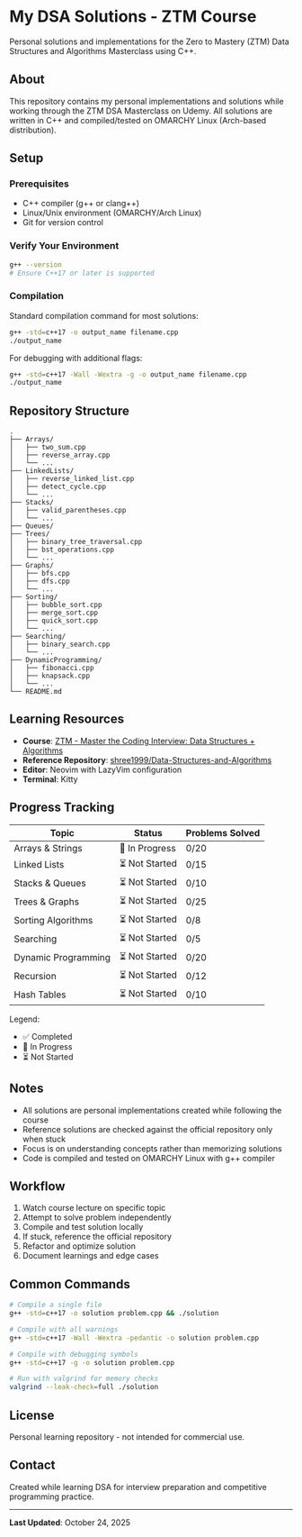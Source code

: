# My DSA Solutions - ZTM Course

Personal solutions and implementations for the Zero to Mastery (ZTM) Data Structures and Algorithms Masterclass using C++.

## About

This repository contains my personal implementations and solutions while working through the ZTM DSA Masterclass on Udemy. All solutions are written in C++ and compiled/tested on OMARCHY Linux (Arch-based distribution).

## Setup

### Prerequisites

- C++ compiler (g++ or clang++)
- Linux/Unix environment (OMARCHY/Arch Linux)
- Git for version control

### Verify Your Environment

```bash
g++ --version
# Ensure C++17 or later is supported
```

### Compilation

Standard compilation command for most solutions:

```bash
g++ -std=c++17 -o output_name filename.cpp
./output_name
```

For debugging with additional flags:

```bash
g++ -std=c++17 -Wall -Wextra -g -o output_name filename.cpp
./output_name
```

## Repository Structure

```
.
├── Arrays/
│   ├── two_sum.cpp
│   ├── reverse_array.cpp
│   └── ...
├── LinkedLists/
│   ├── reverse_linked_list.cpp
│   ├── detect_cycle.cpp
│   └── ...
├── Stacks/
│   ├── valid_parentheses.cpp
│   └── ...
├── Queues/
├── Trees/
│   ├── binary_tree_traversal.cpp
│   ├── bst_operations.cpp
│   └── ...
├── Graphs/
│   ├── bfs.cpp
│   ├── dfs.cpp
│   └── ...
├── Sorting/
│   ├── bubble_sort.cpp
│   ├── merge_sort.cpp
│   ├── quick_sort.cpp
│   └── ...
├── Searching/
│   ├── binary_search.cpp
│   └── ...
├── DynamicProgramming/
│   ├── fibonacci.cpp
│   ├── knapsack.cpp
│   └── ...
└── README.md
```

## Learning Resources

- **Course**: [ZTM - Master the Coding Interview: Data Structures + Algorithms](https://zerotomastery.io/courses/learn-data-structures-and-algorithms/)
- **Reference Repository**: [shree1999/Data-Structures-and-Algorithms](https://github.com/shree1999/Data-Structures-and-Algorithms)
- **Editor**: Neovim with LazyVim configuration
- **Terminal**: Kitty

## Progress Tracking

| Topic | Status | Problems Solved |
|-------|--------|-----------------|
| Arrays & Strings | 🔄 In Progress | 0/20 |
| Linked Lists | ⏳ Not Started | 0/15 |
| Stacks & Queues | ⏳ Not Started | 0/10 |
| Trees & Graphs | ⏳ Not Started | 0/25 |
| Sorting Algorithms | ⏳ Not Started | 0/8 |
| Searching | ⏳ Not Started | 0/5 |
| Dynamic Programming | ⏳ Not Started | 0/20 |
| Recursion | ⏳ Not Started | 0/12 |
| Hash Tables | ⏳ Not Started | 0/10 |

Legend:
- ✅ Completed
- 🔄 In Progress
- ⏳ Not Started

## Notes

- All solutions are personal implementations created while following the course
- Reference solutions are checked against the official repository only when stuck
- Focus is on understanding concepts rather than memorizing solutions
- Code is compiled and tested on OMARCHY Linux with g++ compiler

## Workflow

1. Watch course lecture on specific topic
2. Attempt to solve problem independently
3. Compile and test solution locally
4. If stuck, reference the official repository
5. Refactor and optimize solution
6. Document learnings and edge cases

## Common Commands

```bash
# Compile a single file
g++ -std=c++17 -o solution problem.cpp && ./solution

# Compile with all warnings
g++ -std=c++17 -Wall -Wextra -pedantic -o solution problem.cpp

# Compile with debugging symbols
g++ -std=c++17 -g -o solution problem.cpp

# Run with valgrind for memory checks
valgrind --leak-check=full ./solution
```

## License

Personal learning repository - not intended for commercial use.

## Contact

Created while learning DSA for interview preparation and competitive programming practice.

---

**Last Updated**: October 24, 2025
